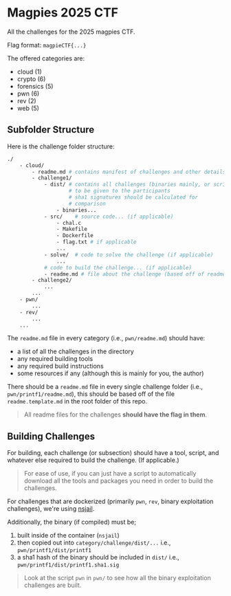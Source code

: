 # Magpies 2025 CTF

All the challenges for the 2025 magpies CTF.

Flag format: `magpieCTF{...}`

The offered categories are:

- cloud (1)
- crypto (6)
- forensics (5)
- pwn (6)
- rev (2)
- web (5)

## Subfolder Structure

Here is the challenge folder structure:

```sh
./
    - cloud/
        - readme.md # contains manifest of challenges and other details
        - challenge1/
            - dist/ # contains all challenges (binaries mainly, or scripts)
                    # to be given to the participants
                    # sha1 signatures should be calculated for
                    # comparison
                - binaries...
            - src/    # source code... (if applicable)
                - chal.c
                - Makefile
                - Dockerfile
                - flag.txt # if applicable
                ...
            - solve/  # code to solve the challenge (if applicable)
                ...
            # code to build the challenge... (if applicable)
            - readme.md # file about the challenge (based off of readme.template.md)
        - challenge2/
            ...
        ...
    - pwn/
        ...
    - rev/
        ...
    ...
```

The `readme.md` file in every category (i.e., `pwn/readme.md`) should have:

- a list of all the challenges in the directory
- any required building tools
- any required build instructions
- some resources if any (although this is mainly for you, the author)

There should be a `readme.md` file in every single challenge folder (i.e., `pwn/printf1/readme.md`),
this should be based off of the file `readme.template.md` in the root folder of this repo.

>All readme files for the challenges **should have the flag in them**.

## Building Challenges

For building, each challenge (or subsection) should have a tool, script, and
whatever else required to build the challenge. (If applicable.)

>For ease of use, if you can just have a script to automatically download
>all the tools and packages you need in order to build the challenges.

For challenges that are dockerized (primarily `pwn`, `rev`, binary exploitation challenges), we're using [nsjail](https://github.com/google/nsjail).

Additionally, the binary (if compiled) must be;

1. built inside of the container (`nsjail`)
2. then copied out into `category/challenge/dist/...` i.e., `pwn/printf1/dist/printf1`
3. a sha1 hash of the binary should be included in `dist/` i.e., `pwn/printf1/dist/printf1.sha1.sig`

>Look at the script `pwn` in `pwn/` to see how all the binary exploitation
>challenges are built.
